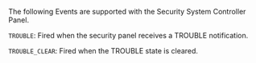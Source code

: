 

The following Events are supported with the Security System Controller Panel. 

`TROUBLE`: Fired when the security panel receives a TROUBLE notification.

`TROUBLE_CLEAR`: Fired when the TROUBLE state is cleared.